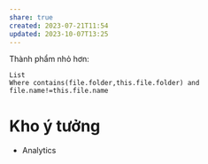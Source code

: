 ```yaml
---
share: true
created: 2023-07-21T11:54
updated: 2023-10-07T13:25
---
```

Thành phẩm nhỏ hơn:
```dataview
List
Where contains(file.folder,this.file.folder) and file.name!=this.file.name
```

# Kho ý tưởng
- Analytics
